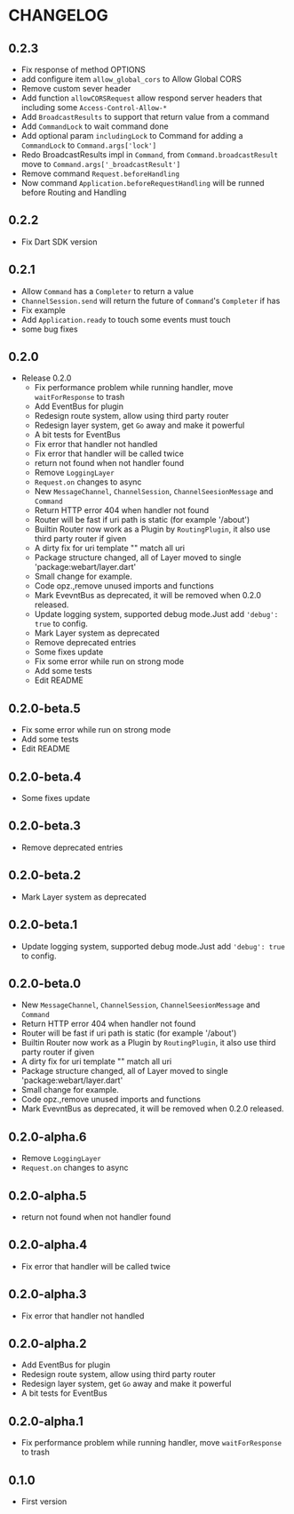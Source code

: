 # CHANGELOG

## 0.2.3
- Fix response of method OPTIONS
- add configure item `allow_global_cors` to Allow Global CORS
- Remove custom sever header
- Add function `allowCORSRequest` allow respond server headers that including some `Access-Control-Allow-*`
- Add `BroadcastResults` to support that return value from a command
- Add `CommandLock` to wait command done
- Add optional param `includingLock` to Command for adding a `CommandLock` to `Command.args['lock']`
- Redo BroadcastResults impl in `Command`, from `Command.broadcastResult` move to `Command.args['_broadcastResult']`
- Remove command `Request.beforeHandling`
- Now command `Application.beforeRequestHandling` will be runned before Routing and Handling

## 0.2.2
- Fix Dart SDK version

## 0.2.1
- Allow `Command` has a `Completer` to return a value
- `ChannelSession.send` will return the future of `Command`'s `Completer` if has
- Fix example
- Add `Application.ready` to touch some events must touch
- some bug fixes 

## 0.2.0
- Release 0.2.0
  - Fix performance problem while running handler, move `waitForResponse` to trash
  - Add EventBus for plugin
  - Redesign route system, allow using third party router
  - Redesign layer system, get `Go` away and make it powerful
  - A bit tests for EventBus
  - Fix error that handler not handled
  - Fix error that handler will be called twice
  - return not found when not handler found
  - Remove `LoggingLayer`
  - `Request.on` changes to async
  - New `MessageChannel`, `ChannelSession`, `ChannelSeesionMessage` and `Command`
  - Return HTTP error 404 when handler not found
  - Router will be fast if uri path is static (for example '/about')
  - Builtin Router now work as a Plugin by `RoutingPlugin`, it also use third party router if given
  - A dirty fix for uri template "" match all uri
  - Package structure changed, all of Layer moved to single 'package:webart/layer.dart'
  - Small change for example.
  - Code opz.,remove unused imports and functions
  - Mark EvevntBus as deprecated, it will be removed when 0.2.0 released.
  - Update logging system, supported debug mode.Just add `'debug': true` to config.
  - Mark Layer system as deprecated
  - Remove deprecated entries
  - Some fixes update
  - Fix some error while run on strong mode
  - Add some tests
  - Edit README

## 0.2.0-beta.5
- Fix some error while run on strong mode
- Add some tests
- Edit README

## 0.2.0-beta.4
- Some fixes update

## 0.2.0-beta.3
- Remove deprecated entries

## 0.2.0-beta.2
- Mark Layer system as deprecated

## 0.2.0-beta.1
- Update logging system, supported debug mode.Just add `'debug': true` to config.

## 0.2.0-beta.0
- New `MessageChannel`, `ChannelSession`, `ChannelSeesionMessage` and `Command`
- Return HTTP error 404 when handler not found
- Router will be fast if uri path is static (for example '/about')
- Builtin Router now work as a Plugin by `RoutingPlugin`, it also use third party router if given
- A dirty fix for uri template "" match all uri
- Package structure changed, all of Layer moved to single 'package:webart/layer.dart'
- Small change for example.
- Code opz.,remove unused imports and functions
- Mark EvevntBus as deprecated, it will be removed when 0.2.0 released.

## 0.2.0-alpha.6
- Remove `LoggingLayer`
- `Request.on` changes to async

## 0.2.0-alpha.5
- return not found when not handler found

## 0.2.0-alpha.4
- Fix error that handler will be called twice

## 0.2.0-alpha.3
- Fix error that handler not handled

## 0.2.0-alpha.2
- Add EventBus for plugin
- Redesign route system, allow using third party router
- Redesign layer system, get `Go` away and make it powerful
- A bit tests for EventBus

## 0.2.0-alpha.1
- Fix performance problem while running handler, move `waitForResponse` to trash

## 0.1.0
- First version